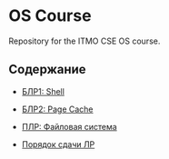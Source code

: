 # OS Course

Repository for the ITMO CSE OS course.

## Содержание

- [БЛР1: Shell](./lab/vtsh/README.md)

- [БЛР2: Page Cache](./lab/vtpc/README.md)

- [ПЛР: Файловая система](./lab/vtfs/README.md)

- [Порядок сдачи ЛР](./doc/process.md)
